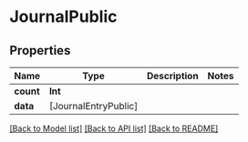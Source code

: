 # JournalPublic

## Properties
Name | Type | Description | Notes
------------ | ------------- | ------------- | -------------
**count** | **Int** |  | 
**data** | [JournalEntryPublic] |  | 

[[Back to Model list]](../README.md#documentation-for-models) [[Back to API list]](../README.md#documentation-for-api-endpoints) [[Back to README]](../README.md)


